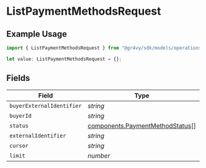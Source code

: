 # ListPaymentMethodsRequest

## Example Usage

```typescript
import { ListPaymentMethodsRequest } from "@gr4vy/sdk/models/operations";

let value: ListPaymentMethodsRequest = {};
```

## Fields

| Field                                                                              | Type                                                                               | Required                                                                           | Description                                                                        |
| ---------------------------------------------------------------------------------- | ---------------------------------------------------------------------------------- | ---------------------------------------------------------------------------------- | ---------------------------------------------------------------------------------- |
| `buyerExternalIdentifier`                                                          | *string*                                                                           | :heavy_minus_sign:                                                                 | N/A                                                                                |
| `buyerId`                                                                          | *string*                                                                           | :heavy_minus_sign:                                                                 | N/A                                                                                |
| `status`                                                                           | [components.PaymentMethodStatus](../../models/components/paymentmethodstatus.md)[] | :heavy_minus_sign:                                                                 | N/A                                                                                |
| `externalIdentifier`                                                               | *string*                                                                           | :heavy_minus_sign:                                                                 | N/A                                                                                |
| `cursor`                                                                           | *string*                                                                           | :heavy_minus_sign:                                                                 | N/A                                                                                |
| `limit`                                                                            | *number*                                                                           | :heavy_minus_sign:                                                                 | N/A                                                                                |